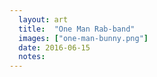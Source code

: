 ```yaml
---
  layout: art
  title:  "One Man Rab-band"
  images: ["one-man-bunny.png"]
  date: 2016-06-15
  notes:
---
```


